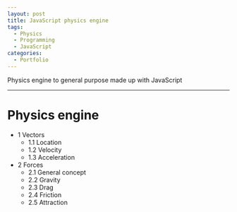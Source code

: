 ```yaml
---
layout: post
title: JavaScript physics engine
tags:
  - Physics
  - Programming
  - JavaScript
categories:
  - Portfolio
---
```


Physics engine to general purpose made up with JavaScript

---

# Physics engine
  - 1 Vectors
    - 1.1 Location
    - 1.2 Velocity
    - 1.3 Acceleration
  - 2 Forces
    - 2.1 General concept
    - 2.2 Gravity
    - 2.3 Drag
    - 2.4 Friction
    - 2.5 Attraction  



